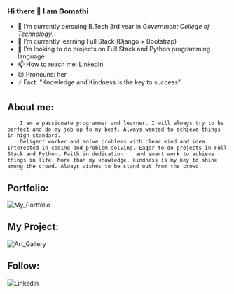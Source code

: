 ### Hi there 👋 I am Gomathi


- 🔭 I’m currently persuing B.Tech 3rd year in *Government College of Technology*.
- 🌱 I’m currently learning Full Stack (Django + Bootstrap)
- 👯 I’m looking to do projects on Full Stack and Python programming language
- 📫 How to reach me: LinkedIn
- 😄 Pronouns: her
- ⚡ Fact: "Knowledge and Kindness is the key to success"


## About me:
        I am a passionate programmer and learner. I will always try to be perfect and do my job up to my best. Always wanted to achieve things in high standard. 
        Deligent worker and solve problems with clear mind and idea. Interested in coding and problem solving. Eager to do projects in Full Stack and Python. Faith in dedication    and smart work to achieve things in life. More than my knowledge, kindness is my key to shine among the crowd. Always wishes to be stand out from the crowd.

## Portfolio:

![My_Portfolio](https://www.gomathi.me)

## My Project:

![Art_Gallery](https://sketchesgallery.netlify.app)

## Follow:

![Linkedin](www.linkedin.com/in/gomathi2000)
